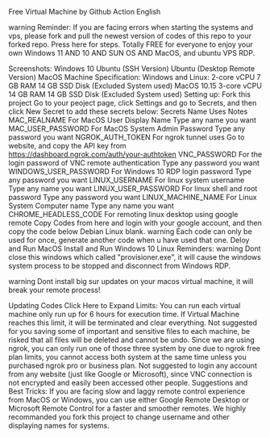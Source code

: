 Free Virtual Machine by Github Action
English

warning Reminder: If you are facing errors when starting the systems and vps, please fork and pull the newest version of codes of this repo to your forked repo. Press here for steps. Totally FREE for everyone to enjoy your own Windows 11 AND 10 AND SUN OS AND   MacOS,   and ubuntu  VPS RDP.

Screenshots:
Windows 10
Ubuntu (SSH Version)
Ubuntu (Desktop Remote Version)
MacOS
Machine Specification:
Windows and Linux:
2-core vCPU
7 GB RAM
14 GB SSD Disk (Excluded System used)
MacOS 10.15
3-core vCPU
14 GB RAM
14 GB SSD Disk (Excluded System used)
Setting up:
Fork this project
Go to your peoject page, click Settings and go to Secrets, and then click New Secret to add these secrets below:
Secrets Name	Uses	Notes
MAC_REALNAME	For MacOS User Display Name	Type any name you want
MAC_USER_PASSWORD	For MacOS System Admin Password	Type any password you want
NGROK_AUTH_TOKEN	For ngrok tunnel uses	Go to website, and copy the API key from https://dashboard.ngrok.com/auth/your-authtoken
VNC_PASSWORD	For the login password of VNC remote authentication	Type any password you want
WINDOWS_USER_PASSWORD	For Windows 10 RDP login password	Type any password you want
LINUX_USERNAME	For linux system username	Type any name you want
LINUX_USER_PASSWORD	For linux shell and root password	Type any password you want
LINUX_MACHINE_NAME	For Linux System Computer name	Type any name you want
CHROME_HEADLESS_CODE	For remoting linux desktop using google remote	Copy Codes from here and login with your google account, and then copy the code below Debian Linux blank. warning Each code can only be used for once, generate another code when u have used that one.
Deloy and Run
MacOS Install and Run
Windows 10
Linux
Reminders: warning Dont close this windows which called "provisioner.exe", it will cause the windows system process to be stopped and disconnect from Windows RDP.


warning Dont install big sur updates on your macos virtual machine, it will break your remote process! 

Updating Codes
Click Here to Expand
Limits:
You can run each virtual machine only run up for 6 hours for execution time. If Virtual Machine reaches this limit, it will be terminated and clear everything.
Not suggested for you saving some of important and sensitive files to each machine, be risked that all files will be deleted and cannot be undo.
Since we are using ngrok, you can only run one of those three system by one due to ngrok free plan limits, you cannot access both system at the same time unless you purchased ngrok pro or business plan.
Not suggested to login any account from any website (just like Google or Microsoft), since VNC connection is not encrypted and easily been accessed other people.
Suggestions and Best Tricks:
If you are facing slow and laggy remote control experience from MacOS or Windows, you can use either Google Remote Desktop or Microsoft Remote Control for a faster and smoother remotes.
We highly recommanded you fork this project to change username and other displaying names for systems.
